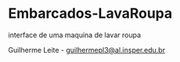 # Embarcados-LavaRoupa

interface de uma maquina de lavar roupa



Guilherme Leite - guilhermepl3@al.insper.edu.br
